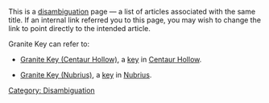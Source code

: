This is a [disambiguation](:Category:_Disambiguation "wikilink") page —
a list of articles associated with the same title. If an internal link
referred you to this page, you may wish to change the link to point
directly to the intended article.

Granite Key can refer to:

-   [Granite Key (Centaur
    Hollow)](Granite_Key_(Centaur_Hollow) "wikilink"), a
    [key](:Category:_Keys "wikilink") in [Centaur
    Hollow](:Category:_Centaur_Hollow "wikilink").

<!-- -->

-   [Granite Key (Nubrius)](Granite_Key_(Nubrius) "wikilink"), a
    [key](:Category:_Keys "wikilink") in
    [Nubrius](:Category:_Nubrius "wikilink").

[Category: Disambiguation](Category:_Disambiguation "wikilink")
